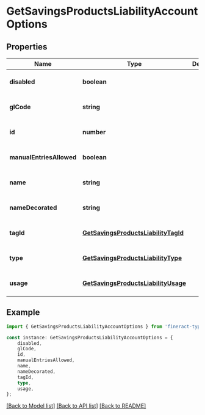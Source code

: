 # GetSavingsProductsLiabilityAccountOptions


## Properties

Name | Type | Description | Notes
------------ | ------------- | ------------- | -------------
**disabled** | **boolean** |  | [optional] [default to undefined]
**glCode** | **string** |  | [optional] [default to undefined]
**id** | **number** |  | [optional] [default to undefined]
**manualEntriesAllowed** | **boolean** |  | [optional] [default to undefined]
**name** | **string** |  | [optional] [default to undefined]
**nameDecorated** | **string** |  | [optional] [default to undefined]
**tagId** | [**GetSavingsProductsLiabilityTagId**](GetSavingsProductsLiabilityTagId.md) |  | [optional] [default to undefined]
**type** | [**GetSavingsProductsLiabilityType**](GetSavingsProductsLiabilityType.md) |  | [optional] [default to undefined]
**usage** | [**GetSavingsProductsLiabilityUsage**](GetSavingsProductsLiabilityUsage.md) |  | [optional] [default to undefined]

## Example

```typescript
import { GetSavingsProductsLiabilityAccountOptions } from 'fineract-typescript-client';

const instance: GetSavingsProductsLiabilityAccountOptions = {
    disabled,
    glCode,
    id,
    manualEntriesAllowed,
    name,
    nameDecorated,
    tagId,
    type,
    usage,
};
```

[[Back to Model list]](../README.md#documentation-for-models) [[Back to API list]](../README.md#documentation-for-api-endpoints) [[Back to README]](../README.md)
